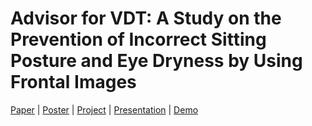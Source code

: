 # Advisor for VDT: A Study on the Prevention of Incorrect Sitting Posture and Eye Dryness by Using Frontal Images

[Paper]() | [Poster]() | [Project]() | [Presentation]() | [Demo]()

